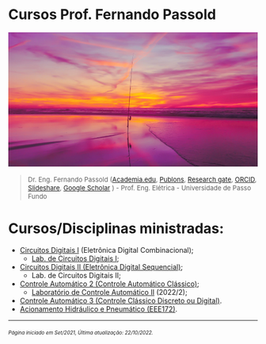 # Cursos Prof. Fernando Passold

![initial_image.jpg](initial_image.jpg)

> <font size="2"> Dr. Eng. Fernando Passold ([Academia.edu](https://marcianazambillo.academia.edu/FernandoPassold), [Publons](https://publons.com/researcher/J-3070-2015/), [Research gate](https://www.researchgate.net/profile/Fernando\_Passold/info), [ORCID](https://orcid.org/0000-0002-9599-5914), [Slideshare](http://pt.slideshare.net/fpassold), [Google Scholar](https://scholar.google.com/citations?user=lvvFQ5YAAAAJ&hl=en) ) - Prof. Eng. Elétrica - Universidade de Passo Fundo </font>

# Cursos/Disciplinas ministradas:

* [Circuitos Digitais I](Digitais_1/index.html) (Eletrônica Digital Combinacional);
  * [Lab. de Circuitos Digitais I](Digitais_1/lab_dig1.html);
* [Circuitos Digitais II (Eletrônica Digital Sequencial)](Digitais_2/digitais_2.html);
  * Lab. de Circuitos Digitais II;
* [Controle Automático 2 (Controle Automático Clássico)](Controle_2/index.html);
  * [Laboratório de Controle Automático II](Lab_Controle_2/lab_controle_2.html) (2022/2);
* [Controle Automático 3 (Controle Clássico Discreto ou Digital)](Controle_3/controle_3.html).
* [Acionamento Hidráulico e Pneumático (EEE172)](Pneumatica/topicos.html).

----

<font size="1">*Página iniciado em Set/2021, Última atualização: 22/10/2022.*</font> 
